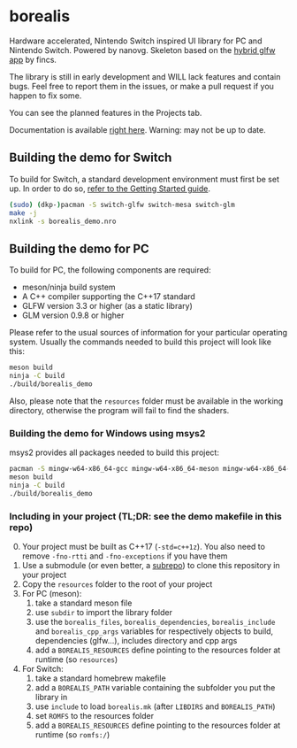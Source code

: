 # borealis

Hardware accelerated, Nintendo Switch inspired UI library for PC and Nintendo Switch. Powered by nanovg. Skeleton based on the [hybrid glfw app](https://github.com/fincs/hybrid_app) by fincs.

The library is still in early development and WILL lack features and contain bugs. Feel free to report them in the issues, or make a pull request if you happen to fix some.

You can see the planned features in the Projects tab.

Documentation is available [right here](https://github.com/natinusala/borealis/wiki). Warning: may not be up to date.

## Building the demo for Switch

To build for Switch, a standard development environment must first be set up. In order to do so, [refer to the Getting Started guide](https://devkitpro.org/wiki/Getting_Started).

```bash
(sudo) (dkp-)pacman -S switch-glfw switch-mesa switch-glm
make -j
nxlink -s borealis_demo.nro
```

## Building the demo for PC

To build for PC, the following components are required:

- meson/ninja build system
- A C++ compiler supporting the C++17 standard
- GLFW version 3.3 or higher (as a static library)
- GLM version 0.9.8 or higher

Please refer to the usual sources of information for your particular operating system. Usually the commands needed to build this project will look like this:

```bash
meson build
ninja -C build
./build/borealis_demo
```

Also, please note that the `resources` folder must be available in the working directory, otherwise the program will fail to find the shaders.

### Building the demo for Windows using msys2

msys2 provides all packages needed to build this project:

```bash
pacman -S mingw-w64-x86_64-gcc mingw-w64-x86_64-meson mingw-w64-x86_64-ninja mingw-w64-x86_64-pkg-config mingw-w64-x86_64-glfw mingw-w64-x86_64-glm
meson build
ninja -C build
./build/borealis_demo
```

### Including in your project (TL;DR: see the demo makefile in this repo)
0. Your project must be built as C++17 (`-std=c++1z`). You also need to remove `-fno-rtti` and `-fno-exceptions` if you have them
1. Use a submodule (or even better, a [subrepo](https://github.com/ingydotnet/git-subrepo)) to clone this repository in your project
2. Copy the `resources` folder to the root of your project
3. For PC (meson):
    1. take a standard meson file
    2. use `subdir` to import the library folder
    3. use the `borealis_files`, `borealis_dependencies`, `borealis_include` and `borealis_cpp_args` variables for respectively objects to build, dependencies (glfw...), includes directory and cpp args
    4. add a `BOREALIS_RESOURCES` define pointing to the resources folder at runtime (so `resources`)
4. For Switch:
    1. take a standard homebrew makefile
    2. add a `BOREALIS_PATH` variable containing the subfolder you put the library in
    3. use `include` to load `borealis.mk` (after `LIBDIRS` and `BOREALIS_PATH`)
    4. set `ROMFS` to the resources folder
    5. add a `BOREALIS_RESOURCES` define pointing to the resources folder at runtime (so `romfs:/`)
